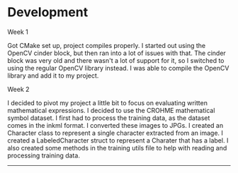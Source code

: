 # Development 
Week 1

Got CMake set up, project compiles properly. I started out using the OpenCV cinder block, but then ran into a lot of issues with that. 
The cinder block was very old and there wasn't a lot of support for it, so I switched to using the regular OpenCV library instead. I was able to compile the 
OpenCV library and add it to my project.

Week 2

I decided to pivot my project a little bit to focus on evaluating written mathematical expressions. I decided to use the 
CROHME mathematical symbol dataset. I first had to process the training data, as the dataset comes in the inkml format. I 
converted these images to JPGs. I created an Character class to represent a single character extracted from an image. I created
a LabeledCharacter struct to represent a Charater that has a label. I also created some methods in the training
utils file to help with reading and processing training data.  



---
